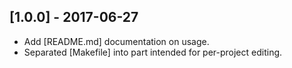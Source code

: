 ## [1.0.0] - 2017-06-27

- Add [README.md] documentation on usage.
- Separated [Makefile] into part intended for per-project editing.
